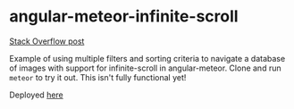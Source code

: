 # angular-meteor-infinite-scroll
[Stack Overflow post](http://stackoverflow.com/questions/33635989/trouble-filtering-angular-meteor-collection-with-infinite-scroll-support)

Example of using multiple filters and sorting criteria to navigate a database of images with support for infinite-scroll in angular-meteor. Clone and run `meteor` to try it out. This isn't fully functional yet!

Deployed [here](http://mgfilterinfinite.meteor.com/)
